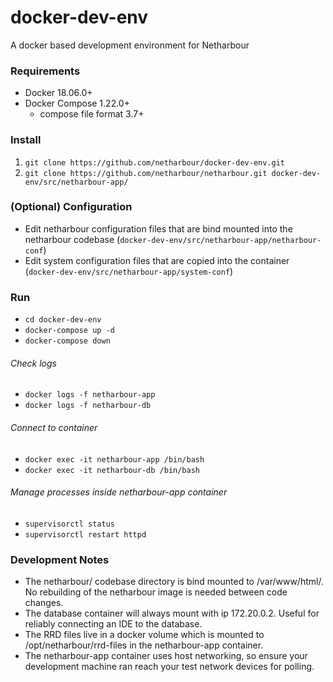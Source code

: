 # docker-dev-env
A docker based development environment for Netharbour

### Requirements

* Docker 18.06.0+
* Docker Compose 1.22.0+
  * compose file format 3.7+

### Install
1. `git clone https://github.com/netharbour/docker-dev-env.git`
2. `git clone https://github.com/netharbour/netharbour.git docker-dev-env/src/netharbour-app/`

### (Optional) Configuration
* Edit netharbour configuration files that are bind mounted into the netharbour codebase (`docker-dev-env/src/netharbour-app/netharbour-conf`)
* Edit system configuration files that are copied into the container (`docker-dev-env/src/netharbour-app/system-conf`)

### Run
* `cd docker-dev-env`
* `docker-compose up -d`
* `docker-compose down`

###### Check logs
* `docker logs -f netharbour-app`
* `docker logs -f netharbour-db`

###### Connect to container
* `docker exec -it netharbour-app /bin/bash`
* `docker exec -it netharbour-db /bin/bash`

###### Manage processes _inside_ netharbour-app container
* `supervisorctl status`
* `supervisorctl restart httpd`

### Development Notes
* The netharbour/ codebase directory is bind mounted to /var/www/html/. No rebuilding of the netharbour image is needed between code changes.
* The database container will always mount with ip 172.20.0.2. Useful for reliably connecting an IDE to the database.
* The RRD files live in a docker volume which is mounted to /opt/netharbour/rrd-files in the netharbour-app container.
* The netharbour-app container uses host networking, so ensure your development machine ran reach your test network devices for polling.
